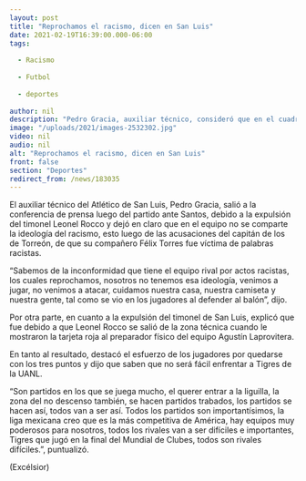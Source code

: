 ```yaml
---
layout: post
title: "Reprochamos el racismo, dicen en San Luis"
date: 2021-02-19T16:39:00.000-06:00
tags:
  
  - Racismo
  
  - Futbol
  
  - deportes
  
author: nil
description: "Pedro Gracia, auxiliar técnico, consideró que en el cuadro potosino no tienen esa ideología. “No venismo a atacar”, apunta"
image: "/uploads/2021/images-2532302.jpg"
video: nil
audio: nil
alt: "Reprochamos el racismo, dicen en San Luis"
front: false
section: "Deportes"
redirect_from: /news/183035
---
```


El auxiliar técnico del Atlético de San Luis, Pedro Gracia, salió a la conferencia de prensa luego del partido ante Santos, debido a la expulsión del timonel Leonel Rocco y dejó en claro que en el equipo no se comparte la ideología del racismo, esto luego de las acusaciones del capitán de los de Torreón, de que su compañero Félix Torres fue víctima de palabras racistas.

“Sabemos de la inconformidad que tiene el equipo rival por actos racistas, los cuales reprochamos, nosotros no tenemos esa ideología, venimos a jugar, no venimos a atacar, cuidamos nuestra casa, nuestra camiseta y nuestra gente, tal como se vio en los jugadores al defender al balón”, dijo.

Por otra parte, en cuanto a la expulsión del timonel de San Luis, explicó que fue debido a que Leonel Rocco se salió de la zona técnica cuando le mostraron la tarjeta roja al preparador físico del equipo Agustín Laprovitera.

En tanto al resultado, destacó el esfuerzo de los jugadores por quedarse con los tres puntos y dijo que saben que no será fácil enfrentar a Tigres de la UANL.

“Son partidos en los que se juega mucho, el querer entrar a la liguilla, la zona del no descenso también, se hacen partidos trabados, los partidos se hacen así, todos van a ser así. Todos los partidos son importantísimos, la liga mexicana creo que es la más competitiva de América, hay equipos muy poderosos para nosotros, todos los rivales van a ser difíciles e importantes, Tigres que jugó en la final del Mundial de Clubes, todos son rivales difíciles.”, puntualizó.

(Excélsior)